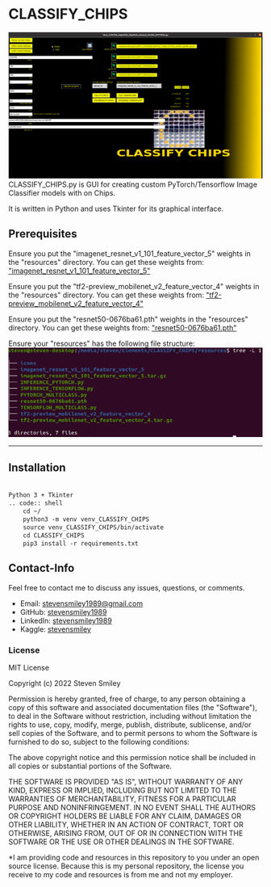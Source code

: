 # CLASSIFY_CHIPS
![CLASSIFY_CHIPS.py](https://github.com/stevensmiley1989/CLASSIFY_CHIPS/blob/main/misc/CLASSIFY_CHIPS_Screenshot.png)
CLASSIFY_CHIPS.py is GUI for creating custom PyTorch/Tensorflow Image Classifier models with on Chips.

It is written in Python and uses Tkinter for its graphical interface.

Prerequisites
------------------

Ensure you put the "imagenet_resnet_v1_101_feature_vector_5" weights in the "resources" directory.  You can get these weights from:
["imagenet_resnet_v1_101_feature_vector_5"](https://tfhub.dev/google/imagenet/resnet_v1_101/feature_vector/5?tf-hub-format=compressed)

Ensure you put the "tf2-preview_mobilenet_v2_feature_vector_4" weights in the "resources" directory.  You can get these weights from:
["tf2-preview_mobilenet_v2_feature_vector_4"](https://tfhub.dev/google/tf2-preview/mobilenet_v2/feature_vector/4?tf-hub-format=compressed)

Ensure you put the "resnet50-0676ba61.pth" weights in the "resources" directory.  You can get these weights from:
["resnet50-0676ba61.pth"](https://drive.google.com/file/d/1TN96v1yxSv3PY5CM1Q37y0mdxUTLm2gL/view?usp=sharing)

Ensure your "resources" has the following file structure:
![Ensure your resources has the following file structure:](https://github.com/stevensmiley1989/CLASSIFY_CHIPS/blob/main/misc/CLASSIFY_CHIPS_Screenshot_resources.png)

------------------

Installation
------------------
~~~~~~~

Python 3 + Tkinter
.. code:: shell
    cd ~/
    python3 -m venv venv_CLASSIFY_CHIPS
    source venv_CLASSIFY_CHIPS/bin/activate
    cd CLASSIFY_CHIPS
    pip3 install -r requirements.txt

~~~~~~~

## Contact-Info<a class="anchor" id="4"></a>

Feel free to contact me to discuss any issues, questions, or comments.

* Email: [stevensmiley1989@gmail.com](mailto:stevensmiley1989@gmail.com)
* GitHub: [stevensmiley1989](https://github.com/stevensmiley1989)
* LinkedIn: [stevensmiley1989](https://www.linkedin.com/in/stevensmiley1989)
* Kaggle: [stevensmiley](https://www.kaggle.com/stevensmiley)

### License <a class="anchor" id="5"></a>
MIT License

Copyright (c) 2022 Steven Smiley

Permission is hereby granted, free of charge, to any person obtaining a copy
of this software and associated documentation files (the "Software"), to deal
in the Software without restriction, including without limitation the rights
to use, copy, modify, merge, publish, distribute, sublicense, and/or sell
copies of the Software, and to permit persons to whom the Software is
furnished to do so, subject to the following conditions:

The above copyright notice and this permission notice shall be included in all
copies or substantial portions of the Software.

THE SOFTWARE IS PROVIDED "AS IS", WITHOUT WARRANTY OF ANY KIND, EXPRESS OR
IMPLIED, INCLUDING BUT NOT LIMITED TO THE WARRANTIES OF MERCHANTABILITY,
FITNESS FOR A PARTICULAR PURPOSE AND NONINFRINGEMENT. IN NO EVENT SHALL THE
AUTHORS OR COPYRIGHT HOLDERS BE LIABLE FOR ANY CLAIM, DAMAGES OR OTHER
LIABILITY, WHETHER IN AN ACTION OF CONTRACT, TORT OR OTHERWISE, ARISING FROM,
OUT OF OR IN CONNECTION WITH THE SOFTWARE OR THE USE OR OTHER DEALINGS IN THE
SOFTWARE.

*I am providing code and resources in this repository to you under an open source license.  Because this is my personal repository, the license you receive to my code and resources is from me and not my employer. 

